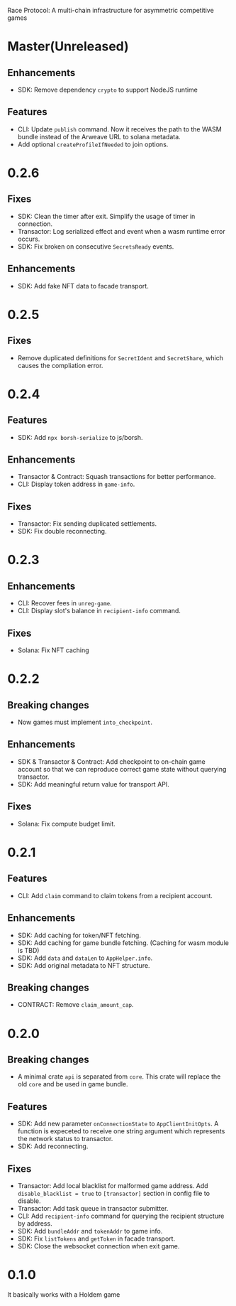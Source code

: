 Race Protocol: A multi-chain infrastructure for asymmetric competitive games

# Master(Unreleased)

## Enhancements
- SDK: Remove dependency `crypto` to support NodeJS runtime

## Features
- CLI: Update `publish` command. Now it receives the path to the WASM bundle instead of the Arweave URL to solana metadata.
- Add optional `createProfileIfNeeded` to join options.

# 0.2.6

## Fixes
- SDK: Clean the timer after exit. Simplify the usage of timer in connection.
- Transactor: Log serialized effect and event when a wasm runtime error occurs.
- SDK: Fix broken on consecutive `SecretsReady` events.

## Enhancements
- SDK: Add fake NFT data to facade transport.

# 0.2.5

## Fixes
- Remove duplicated definitions for `SecretIdent` and `SecretShare`, which causes the compliation error.

# 0.2.4

## Features
- SDK: Add `npx borsh-serialize` to js/borsh.

## Enhancements
- Transactor & Contract: Squash transactions for better performance.
- CLI: Display token address in `game-info`.

## Fixes
- Transactor: Fix sending duplicated settlements.
- SDK: Fix double reconnecting.

# 0.2.3

## Enhancements
- CLI: Recover fees in `unreg-game`.
- CLI: Display slot's balance in `recipient-info` command.

## Fixes
- Solana: Fix NFT caching

# 0.2.2

## Breaking changes
- Now games must implement `into_checkpoint`.

## Enhancements
- SDK & Transactor & Contract: Add checkpoint to on-chain game account so that we can reproduce correct game state without querying transactor.
- SDK: Add meaningful return value for transport API.

## Fixes
- Solana: Fix compute budget limit.

# 0.2.1

## Features
- CLI: Add `claim` command to claim tokens from a recipient account.

## Enhancements
- SDK: Add caching for token/NFT fetching.
- SDK: Add caching for game bundle fetching. (Caching for wasm module is TBD)
- SDK: Add `data` and `dataLen` to `AppHelper.info`.
- SDK: Add original metadata to NFT structure.

## Breaking changes
- CONTRACT: Remove `claim_amount_cap`.

# 0.2.0

## Breaking changes
- A minimal crate `api` is separated from `core`.  This crate will replace the old `core` and be used in game bundle.

## Features

- SDK: Add new parameter `onConnectionState` to `AppClientInitOpts`.  A function is expeceted to receive one string argument which represents the network status to transactor.
- SDK: Add reconnecting.

## Fixes
- Transactor: Add local blacklist for malformed game address.  Add `disable_blacklist = true` to `[transactor]` section in config file to disable.
- Transactor: Add task queue in transactor submitter.
- CLI: Add `recipient-info` command for querying the recipient structure by address.
- SDK: Add `bundleAddr` and `tokenAddr` to game info.
- SDK: Fix `listTokens` and `getToken` in facade transport.
- SDK: Close the websocket connection when exit game.

# 0.1.0

It basically works with a Holdem game
